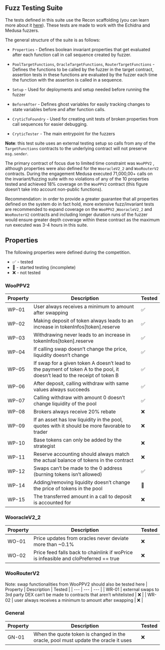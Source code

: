 ## Fuzz Testing Suite

The tests defined in this suite use the Recon scaffolding (you can learn more about it [here](https://allthingsfuzzy.substack.com/p/introducing-recon-invariant-testing?r=34r2zr)). These tests are made to work with the Echidna and Medusa fuzzers.

The general structure of the suite is as follows: 

- `Properties` -  Defines boolean invariant properties that get evaluated after each function call in call sequence created by fuzzer.

- `PoolTargetFunctions`, `OracleTargetFunctions`, `RouterTargetFunctions` - Defines the functions to be called by the fuzzer in the target contract, assertion tests in these functions are evaluated by the fuzzer each time the function with the assertion is called in a sequence.

- `Setup` - Used for deployments and setup needed before running the fuzzer

- `BeforeAfter` - Defines ghost variables for easily tracking changes to state variables before and after function calls.

- `CryticToFoundry` - Used for creating unit tests of broken properties from call sequences for easier debugging.

- `CryticTester` - The main entrypoint for the fuzzers

**Note**: this test suite uses an external testing setup so calls from any of the `TargetFunctions` contracts to the underlying contract will not preserve `msg.sender`.

The primary contract of focus due to limited time constraint was `WooPPV2` , although properties were also defined for the `WooracleV2_2` and `WooRouterV2` contracts. During the engagement Medusa executed 71,000,00+ calls on the invariant/fuzzing suite with no violations of any of the 10 properties tested and achieved 18% coverage on the `WooPPV2` contract (this figure doesn’t take into account non-public functions). 

Recommendation: in order to provide a greater guarantee that all properties defined on the system do in fact hold, more extensive fuzz/invariant tests are recommended to expand coverage on the `WooPPV2` ,`WooracleV2_2` and `WooRouterV2` contracts and including longer duration runs of the fuzzer would ensure greater depth coverage within these contract as the maximum run executed was 3-4 hours in this suite.

## Properties
The following properties were defined during the competition. 

- ✅ - tested 
- 🚧 - started testing (incomplete)
- ❌ - not tested

### WooPPV2
| Property | Description | Tested |
| --- | --- | --- |
| WP-01 | User always receives a minimum to amount after swapping | ✅ |
| WP-02 | Making deposit of token always leads to an increase in tokenInfos[token].reserve | ✅ |
| WP-03 | Withdrawing never leads to an increase in tokenInfos[token].reserve | ✅ |
| WP-04 | If calling swap doesn’t change the price, liquidity doesn’t change | ✅ |
| WP-05 | If swap for a given token A doesn’t lead to the payment of token A to the pool, it doesn’t lead to the receipt of token B | ✅ |
| WP-06 | After deposit, calling withdraw with same values always succeeds | ✅ |
| WP-07 | Calling withdraw with amount 0 doesn’t change liquidity of the pool | ✅ |
| WP-08 | Brokers always receive 20% rebate  | ❌ |
| WP-09 | If an asset has low liquidity in the pool, quotes with it should be more favorable to trader  | ❌ |
| WP-10 | Base tokens can only be added by the strategist | ❌ |
| WP-11 | Reserve accounting should always match the actual balance of tokens in the contract | ❌ |
| WP-12 | Swaps can’t be made to the 0 address (burning tokens isn’t allowed) | ✅ |
| WP-14 | Adding/removing liquidity doesn’t change the price of tokens in the pool | 🚧 |
| WP-15 | The transferred amount in a call to deposit is accounted for | ❌ |

### WooracleV2_2
| Property | Description | Tested |
| --- | --- | --- |
| WO-01 | Price updates from oracles never deviate more than ~0.1% | ❌ |
| WO-02 | Price feed falls back to chainlink if woPrice is infeasible and cloPreferred == true  | ❌ |

### WooRouterV2
Note: swap functionalities from WooPPV2 should also be tested here
| Property | Description | Tested |
| --- | --- | --- |
| WR-01 | external swaps to 3rd party DEX can’t be made to contracts that aren’t whitelisted | ❌ |
| WR-02 | user always receives a minimum to amount after swapping | ❌ |

### General
| Property | Description | Tested  |
| --- | --- | --- |
| GN-01 | When the quote token is changed in the oracle, pool must update the oracle it uses  | ❌ |